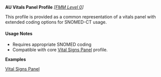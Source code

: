 **AU Vitals Panel Profile** *[[FMM Level 0](guidance.html)]*

This profile is provided as a common representation of a vitals panel with extended coding options for SNOMED-CT usage.

#### Usage Notes
* Requires appropriate SNOMED coding
* Compatible with core [Vital Signs Panel](http://hl7.org/fhir/StructureDefinition/vitalspanel) profile.

**Examples**

[Vital Signs Panel](Observation-vitalspanel-example0.html)